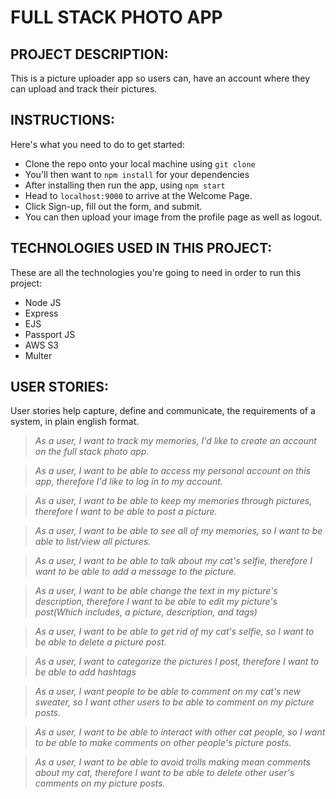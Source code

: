 # FULL STACK PHOTO APP

## PROJECT DESCRIPTION:
 This is a picture uploader app so users can, have an account where they can upload and track their pictures.

## INSTRUCTIONS:
Here's what you need to do to get started:
   * Clone the repo onto your local machine using `git clone`
   * You'll then want to `npm install` for your dependencies
   * After installing then run the app, using `npm start`
   * Head to `localhost:9000` to arrive at the Welcome Page.
   * Click Sign-up, fill out the form, and submit.
   * You can then upload your image from the profile page as well as logout.

## TECHNOLOGIES USED IN THIS PROJECT:
 These are all the technologies you're going to need in order to run this project:
  * Node JS
  * Express
  * EJS
  * Passport JS
  * AWS S3
  * Multer

## USER STORIES:
 User stories help capture, define and communicate, the requirements of a system, in plain english format.

> _As a user, I want to track my memories, I'd like to create an account on the full stack photo app._

> _As a user, I want to be able to access my personal account on this app, therefore I'd like to log in to my account._

> _As a user, I want to be able to keep my memories through pictures, therefore I want to be able to post a picture._

> _As a user, I want to be able to see all of my memories, so I want to be able to list/view all pictures._

> _As a user, I want to be able to talk about my cat's selfie, therefore I want to be able to add a message to the picture._

> _As a user, I want to be able change the text in my picture's description, therefore I want to be able to edit my picture's post(Which includes, a picture, description, and tags)_

> _As a user, I want to be able to get rid of my cat's selfie, so I want to be able to delete a picture post._

> _As a user, I want to categorize the pictures I post, therefore I want to be able to add hashtags_

> _As a user, I want people to be able to comment on my cat's new sweater, so I want other users to be able to comment on my picture posts._

> _As a user, I want to be able to interact with other cat people, so I want to be able to make comments on other people's picture posts._

> _As a user, I want to be able to avoid trolls making mean comments about my cat, therefore I want to be able to delete other user's comments on my picture posts._
